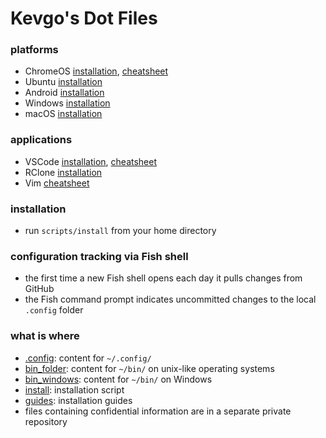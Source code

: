 # Kevgo's Dot Files

### platforms

- ChromeOS [installation](guides/chromeos.md),
  [cheatsheet](guides/chromeos-cheatsheet.md)
- Ubuntu [installation](guides/ubuntu.md)
- Android [installation](guides/android.md)
- Windows [installation](guides/windows.md)
- macOS [installation](guides/macos.md)

### applications

- VSCode [installation](guides/vscode.md), [cheatsheet](guides/vscode_cheatsheet.md)
- RClone [installation](guides/rclone.md)
- Vim [cheatsheet](guides/vim_cheatsheet.md)

### installation

- run `scripts/install` from your home directory

### configuration tracking via Fish shell

- the first time a new Fish shell opens each day it pulls changes from GitHub
- the Fish command prompt indicates uncommitted changes to the local `.config`
  folder

### what is where

- [.config](.config): content for `~/.config/`
- [bin_folder](bin_folder): content for `~/bin/` on unix-like operating systems
- [bin_windows](bin_windows): content for `~/bin/` on Windows
- [install](install): installation script
- [guides](guides): installation guides
- files containing confidential information are in a separate private repository
